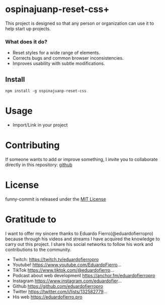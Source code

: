 # ospinajuanp-reset-css+

This project is designed so that any person or organization can use it to help start up projects. 

### What does it do?
- Reset styles for a wide range of elements.
- Corrects bugs and common browser inconsistencies.
- Improves usability with subtle modifications.

## Install

```npm
npm install -g ospinajuanp-reset-css
```

# Usage

- Import/Link in your project 

# Contributing

If someone wants to add or improve something, I invite you to collaborate directly in this repository: [github](https://github.com/ospinajuanp/ospinajuanp-reset-css)

# License

funny-commit is released under the [MIT License](https://opensource.org/licenses/MIT)



# Gratitude to
I want to offer my sincere thanks to Eduardo Fierro(@eduardofierropro) because through his videos and streams I have acquired the knowledge to carry out this project. I share his social networks to follow his work and contributions to the community.
- Twitch: https://twitch.tv/eduardofierropro
- Youtube! https://www.youtube.com/EduardoFierro...
- TikTok https://www.tiktok.com/@eduardofierro...
- Podcast about web development https://anchor.fm/eduardofierropro
- Instagram https://www.instagram.com/eduardofier...
- Github https://github.com/eduardofierropro
- Twitter https://twitter.com/i/lists/132582779...
- His web https://eduardofierro.pro